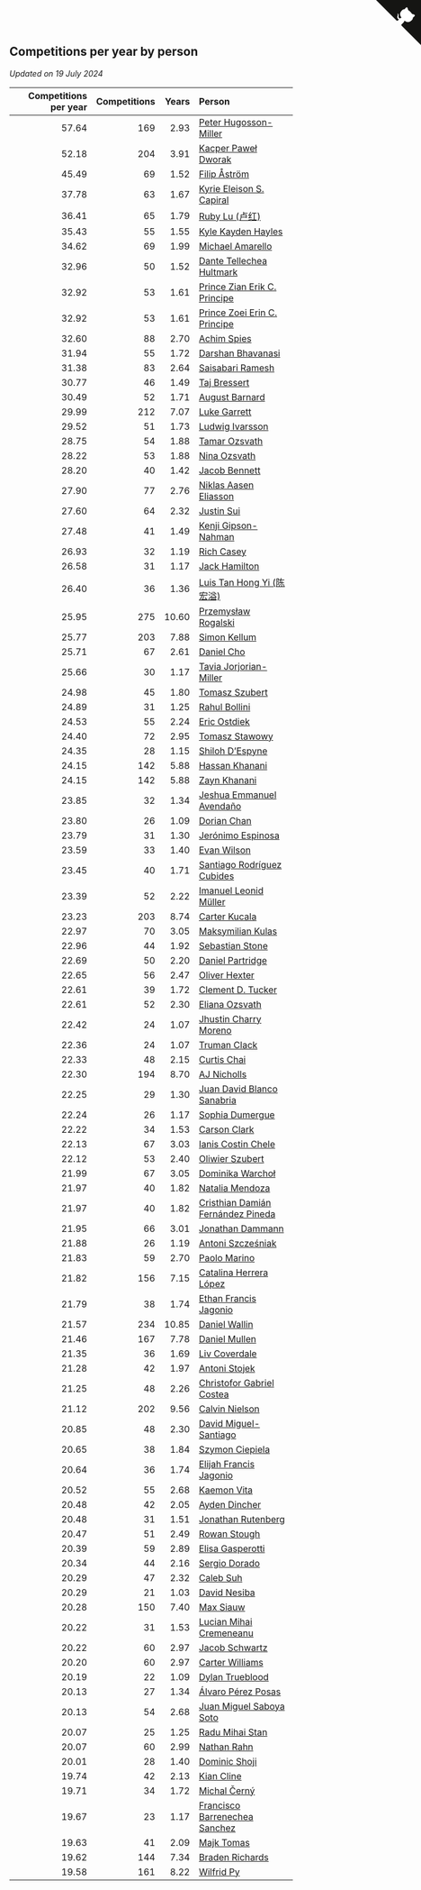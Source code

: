 ## Competitions per year by person

*Updated on 19 July 2024*

| Competitions per year | Competitions | Years | Person |
| ---: | ---: | ---: | :--- |
| 57.64 | 169 | 2.93 | [Peter Hugosson-Miller](https://www.worldcubeassociation.org/persons/2021HUGO01) |
| 52.18 | 204 | 3.91 | [Kacper Paweł Dworak](https://www.worldcubeassociation.org/persons/2020DWOR01) |
| 45.49 | 69 | 1.52 | [Filip Åström](https://www.worldcubeassociation.org/persons/2023ASTR01) |
| 37.78 | 63 | 1.67 | [Kyrie Eleison S. Capiral](https://www.worldcubeassociation.org/persons/2022CAPI02) |
| 36.41 | 65 | 1.79 | [Ruby Lu (卢红)](https://www.worldcubeassociation.org/persons/2022LURU01) |
| 35.43 | 55 | 1.55 | [Kyle Kayden Hayles](https://www.worldcubeassociation.org/persons/2022HAYL02) |
| 34.62 | 69 | 1.99 | [Michael Amarello](https://www.worldcubeassociation.org/persons/2022AMAR09) |
| 32.96 | 50 | 1.52 | [Dante Tellechea Hultmark](https://www.worldcubeassociation.org/persons/2023HULT01) |
| 32.92 | 53 | 1.61 | [Prince Zian Erik C. Principe](https://www.worldcubeassociation.org/persons/2022PRIN08) |
| 32.92 | 53 | 1.61 | [Prince Zoei Erin C. Principe](https://www.worldcubeassociation.org/persons/2022PRIN09) |
| 32.60 | 88 | 2.70 | [Achim Spies](https://www.worldcubeassociation.org/persons/2021SPIE01) |
| 31.94 | 55 | 1.72 | [Darshan Bhavanasi](https://www.worldcubeassociation.org/persons/2022BHAV01) |
| 31.38 | 83 | 2.64 | [Saisabari Ramesh](https://www.worldcubeassociation.org/persons/2021RAME01) |
| 30.77 | 46 | 1.49 | [Taj Bressert](https://www.worldcubeassociation.org/persons/2023BRES01) |
| 30.49 | 52 | 1.71 | [August Barnard](https://www.worldcubeassociation.org/persons/2022BARN21) |
| 29.99 | 212 | 7.07 | [Luke Garrett](https://www.worldcubeassociation.org/persons/2017GARR05) |
| 29.52 | 51 | 1.73 | [Ludwig Ivarsson](https://www.worldcubeassociation.org/persons/2022IVAR01) |
| 28.75 | 54 | 1.88 | [Tamar Ozsvath](https://www.worldcubeassociation.org/persons/2022OZSV04) |
| 28.22 | 53 | 1.88 | [Nina Ozsvath](https://www.worldcubeassociation.org/persons/2022OZSV03) |
| 28.20 | 40 | 1.42 | [Jacob Bennett](https://www.worldcubeassociation.org/persons/2023BENN04) |
| 27.90 | 77 | 2.76 | [Niklas Aasen Eliasson](https://www.worldcubeassociation.org/persons/2021ELIA01) |
| 27.60 | 64 | 2.32 | [Justin Sui](https://www.worldcubeassociation.org/persons/2022SUIJ01) |
| 27.48 | 41 | 1.49 | [Kenji Gipson-Nahman](https://www.worldcubeassociation.org/persons/2023GIPS01) |
| 26.93 | 32 | 1.19 | [Rich Casey](https://www.worldcubeassociation.org/persons/2023CASE06) |
| 26.58 | 31 | 1.17 | [Jack Hamilton](https://www.worldcubeassociation.org/persons/2023HAMI08) |
| 26.40 | 36 | 1.36 | [Luis Tan Hong Yi (陈宏溢)](https://www.worldcubeassociation.org/persons/2023YILU01) |
| 25.95 | 275 | 10.60 | [Przemysław Rogalski](https://www.worldcubeassociation.org/persons/2013ROGA02) |
| 25.77 | 203 | 7.88 | [Simon Kellum](https://www.worldcubeassociation.org/persons/2016KELL12) |
| 25.71 | 67 | 2.61 | [Daniel Cho](https://www.worldcubeassociation.org/persons/2021CHOD01) |
| 25.66 | 30 | 1.17 | [Tavia Jorjorian-Miller](https://www.worldcubeassociation.org/persons/2023JORJ01) |
| 24.98 | 45 | 1.80 | [Tomasz Szubert](https://www.worldcubeassociation.org/persons/2022SZUB02) |
| 24.89 | 31 | 1.25 | [Rahul Bollini](https://www.worldcubeassociation.org/persons/2023BOLL01) |
| 24.53 | 55 | 2.24 | [Eric Ostdiek](https://www.worldcubeassociation.org/persons/2022OSTD01) |
| 24.40 | 72 | 2.95 | [Tomasz Stawowy](https://www.worldcubeassociation.org/persons/2021STAW01) |
| 24.35 | 28 | 1.15 | [Shiloh D’Espyne](https://www.worldcubeassociation.org/persons/2023DESP01) |
| 24.15 | 142 | 5.88 | [Hassan Khanani](https://www.worldcubeassociation.org/persons/2018KHAN26) |
| 24.15 | 142 | 5.88 | [Zayn Khanani](https://www.worldcubeassociation.org/persons/2018KHAN28) |
| 23.85 | 32 | 1.34 | [Jeshua Emmanuel Avendaño](https://www.worldcubeassociation.org/persons/2023AVEN01) |
| 23.80 | 26 | 1.09 | [Dorian Chan](https://www.worldcubeassociation.org/persons/2023DORI01) |
| 23.79 | 31 | 1.30 | [Jerónimo Espinosa](https://www.worldcubeassociation.org/persons/2023ESPI07) |
| 23.59 | 33 | 1.40 | [Evan Wilson](https://www.worldcubeassociation.org/persons/2023WILS11) |
| 23.45 | 40 | 1.71 | [Santiago Rodríguez Cubides](https://www.worldcubeassociation.org/persons/2022CUBI01) |
| 23.39 | 52 | 2.22 | [Imanuel Leonid Müller](https://www.worldcubeassociation.org/persons/2022MULL02) |
| 23.23 | 203 | 8.74 | [Carter Kucala](https://www.worldcubeassociation.org/persons/2015KUCA01) |
| 22.97 | 70 | 3.05 | [Maksymilian Kulas](https://www.worldcubeassociation.org/persons/2021KULA02) |
| 22.96 | 44 | 1.92 | [Sebastian Stone](https://www.worldcubeassociation.org/persons/2022STON09) |
| 22.69 | 50 | 2.20 | [Daniel Partridge](https://www.worldcubeassociation.org/persons/2022PART02) |
| 22.65 | 56 | 2.47 | [Oliver Hexter](https://www.worldcubeassociation.org/persons/2022HEXT01) |
| 22.61 | 39 | 1.72 | [Clement D. Tucker](https://www.worldcubeassociation.org/persons/2022TUCK09) |
| 22.61 | 52 | 2.30 | [Eliana Ozsvath](https://www.worldcubeassociation.org/persons/2022OZSV01) |
| 22.42 | 24 | 1.07 | [Jhustin Charry Moreno](https://www.worldcubeassociation.org/persons/2023MORE20) |
| 22.36 | 24 | 1.07 | [Truman Clack](https://www.worldcubeassociation.org/persons/2023CLAC02) |
| 22.33 | 48 | 2.15 | [Curtis Chai](https://www.worldcubeassociation.org/persons/2022CHAI02) |
| 22.30 | 194 | 8.70 | [AJ Nicholls](https://www.worldcubeassociation.org/persons/2015NICH04) |
| 22.25 | 29 | 1.30 | [Juan David Blanco Sanabria](https://www.worldcubeassociation.org/persons/2023SANA04) |
| 22.24 | 26 | 1.17 | [Sophia Dumergue](https://www.worldcubeassociation.org/persons/2023DUME02) |
| 22.22 | 34 | 1.53 | [Carson Clark](https://www.worldcubeassociation.org/persons/2023CLAR02) |
| 22.13 | 67 | 3.03 | [Ianis Costin Chele](https://www.worldcubeassociation.org/persons/2021CHEL01) |
| 22.12 | 53 | 2.40 | [Oliwier Szubert](https://www.worldcubeassociation.org/persons/2022SZUB01) |
| 21.99 | 67 | 3.05 | [Dominika Warchoł](https://www.worldcubeassociation.org/persons/2021WARC01) |
| 21.97 | 40 | 1.82 | [Natalia Mendoza](https://www.worldcubeassociation.org/persons/2022MEND24) |
| 21.97 | 40 | 1.82 | [Cristhian Damián Fernández Pineda](https://www.worldcubeassociation.org/persons/2022PINE05) |
| 21.95 | 66 | 3.01 | [Jonathan Dammann](https://www.worldcubeassociation.org/persons/2021DAMM01) |
| 21.88 | 26 | 1.19 | [Antoni Szcześniak](https://www.worldcubeassociation.org/persons/2023SZCZ04) |
| 21.83 | 59 | 2.70 | [Paolo Marino](https://www.worldcubeassociation.org/persons/2021MARI04) |
| 21.82 | 156 | 7.15 | [Catalina Herrera López](https://www.worldcubeassociation.org/persons/2017LOPE31) |
| 21.79 | 38 | 1.74 | [Ethan Francis Jagonio](https://www.worldcubeassociation.org/persons/2022JAGO03) |
| 21.57 | 234 | 10.85 | [Daniel Wallin](https://www.worldcubeassociation.org/persons/2013WALL03) |
| 21.46 | 167 | 7.78 | [Daniel Mullen](https://www.worldcubeassociation.org/persons/2016MULL04) |
| 21.35 | 36 | 1.69 | [Liv Coverdale](https://www.worldcubeassociation.org/persons/2022COVE02) |
| 21.28 | 42 | 1.97 | [Antoni Stojek](https://www.worldcubeassociation.org/persons/2022STOJ03) |
| 21.25 | 48 | 2.26 | [Christofor Gabriel Costea](https://www.worldcubeassociation.org/persons/2022COST03) |
| 21.12 | 202 | 9.56 | [Calvin Nielson](https://www.worldcubeassociation.org/persons/2014NIEL03) |
| 20.85 | 48 | 2.30 | [David Miguel-Santiago](https://www.worldcubeassociation.org/persons/2022MIGU02) |
| 20.65 | 38 | 1.84 | [Szymon Ciepiela](https://www.worldcubeassociation.org/persons/2022CIEP01) |
| 20.64 | 36 | 1.74 | [Elijah Francis Jagonio](https://www.worldcubeassociation.org/persons/2022JAGO02) |
| 20.52 | 55 | 2.68 | [Kaemon Vita](https://www.worldcubeassociation.org/persons/2021VITA01) |
| 20.48 | 42 | 2.05 | [Ayden Dincher](https://www.worldcubeassociation.org/persons/2022DINC01) |
| 20.48 | 31 | 1.51 | [Jonathan Rutenberg](https://www.worldcubeassociation.org/persons/2023RUTE01) |
| 20.47 | 51 | 2.49 | [Rowan Stough](https://www.worldcubeassociation.org/persons/2022STOU01) |
| 20.39 | 59 | 2.89 | [Elisa Gasperotti](https://www.worldcubeassociation.org/persons/2021GASP01) |
| 20.34 | 44 | 2.16 | [Sergio Dorado](https://www.worldcubeassociation.org/persons/2022CORR05) |
| 20.29 | 47 | 2.32 | [Caleb Suh](https://www.worldcubeassociation.org/persons/2022SUHC01) |
| 20.29 | 21 | 1.03 | [David Nesiba](https://www.worldcubeassociation.org/persons/2023NESI01) |
| 20.28 | 150 | 7.40 | [Max Siauw](https://www.worldcubeassociation.org/persons/2017SIAU02) |
| 20.22 | 31 | 1.53 | [Lucian Mihai Cremeneanu](https://www.worldcubeassociation.org/persons/2023CREM01) |
| 20.22 | 60 | 2.97 | [Jacob Schwartz](https://www.worldcubeassociation.org/persons/2021SCHW01) |
| 20.20 | 60 | 2.97 | [Carter Williams](https://www.worldcubeassociation.org/persons/2021WILL06) |
| 20.19 | 22 | 1.09 | [Dylan Trueblood](https://www.worldcubeassociation.org/persons/2023TRUE02) |
| 20.13 | 27 | 1.34 | [Álvaro Pérez Posas](https://www.worldcubeassociation.org/persons/2023POSA01) |
| 20.13 | 54 | 2.68 | [Juan Miguel Saboya Soto](https://www.worldcubeassociation.org/persons/2021SOTO01) |
| 20.07 | 25 | 1.25 | [Radu Mihai Stan](https://www.worldcubeassociation.org/persons/2023STAN09) |
| 20.07 | 60 | 2.99 | [Nathan Rahn](https://www.worldcubeassociation.org/persons/2021RAHN01) |
| 20.01 | 28 | 1.40 | [Dominic Shoji](https://www.worldcubeassociation.org/persons/2023SHOJ01) |
| 19.74 | 42 | 2.13 | [Kian Cline](https://www.worldcubeassociation.org/persons/2022CLIN01) |
| 19.71 | 34 | 1.72 | [Michal Černý](https://www.worldcubeassociation.org/persons/2022CERN03) |
| 19.67 | 23 | 1.17 | [Francisco Barrenechea Sanchez](https://www.worldcubeassociation.org/persons/2023SANC31) |
| 19.63 | 41 | 2.09 | [Majk Tomas](https://www.worldcubeassociation.org/persons/2022TOMA05) |
| 19.62 | 144 | 7.34 | [Braden Richards](https://www.worldcubeassociation.org/persons/2017RICH02) |
| 19.58 | 161 | 8.22 | [Wilfrid Py](https://www.worldcubeassociation.org/persons/2016PYWI01) |


<a href="https://github.com/jonatanklosko/wca_statistics" class="github-corner" aria-label="View source on Github"><svg width="80" height="80" viewBox="0 0 250 250" style="fill:#151513; color:#fff; position: absolute; top: 0; border: 0; right: 0;" aria-hidden="true"><path d="M0,0 L115,115 L130,115 L142,142 L250,250 L250,0 Z"></path><path d="M128.3,109.0 C113.8,99.7 119.0,89.6 119.0,89.6 C122.0,82.7 120.5,78.6 120.5,78.6 C119.2,72.0 123.4,76.3 123.4,76.3 C127.3,80.9 125.5,87.3 125.5,87.3 C122.9,97.6 130.6,101.9 134.4,103.2" fill="currentColor" style="transform-origin: 130px 106px;" class="octo-arm"></path><path d="M115.0,115.0 C114.9,115.1 118.7,116.5 119.8,115.4 L133.7,101.6 C136.9,99.2 139.9,98.4 142.2,98.6 C133.8,88.0 127.5,74.4 143.8,58.0 C148.5,53.4 154.0,51.2 159.7,51.0 C160.3,49.4 163.2,43.6 171.4,40.1 C171.4,40.1 176.1,42.5 178.8,56.2 C183.1,58.6 187.2,61.8 190.9,65.4 C194.5,69.0 197.7,73.2 200.1,77.6 C213.8,80.2 216.3,84.9 216.3,84.9 C212.7,93.1 206.9,96.0 205.4,96.6 C205.1,102.4 203.0,107.8 198.3,112.5 C181.9,128.9 168.3,122.5 157.7,114.1 C157.9,116.9 156.7,120.9 152.7,124.9 L141.0,136.5 C139.8,137.7 141.6,141.9 141.8,141.8 Z" fill="currentColor" class="octo-body"></path></svg></a><style>.github-corner:hover .octo-arm{animation:octocat-wave 560ms ease-in-out}@keyframes octocat-wave{0%,100%{transform:rotate(0)}20%,60%{transform:rotate(-25deg)}40%,80%{transform:rotate(10deg)}}@media (max-width:500px){.github-corner:hover .octo-arm{animation:none}.github-corner .octo-arm{animation:octocat-wave 560ms ease-in-out}}</style>
